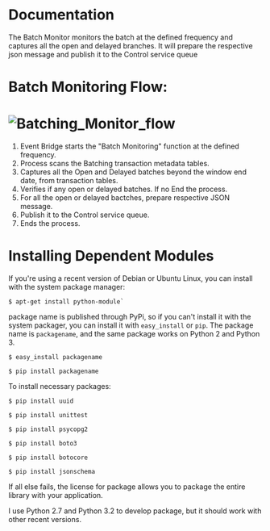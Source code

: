 Documentation
=============

The Batch Monitor monitors the batch at the defined frequency and captures all the open and delayed branches. It will prepare the respective json message and publish it to the Control service queue

Batch Monitoring Flow:
======================

# ![Batching_Monitor_flow](https://github.com/mygainwell/acuity-de-batchingservice/blob/47e7055c8b083ac567026ff76fa5b6db7d2c4c5f/documentations/diagrams/Batching_Monitor_flow.jpg)


1. Event Bridge starts the "Batch Monitoring" function at the defined frequency.
2. Process scans the Batching transaction metadata tables.
3. Captures all the Open and Delayed batches beyond the window end date, from transaction tables.
4. Verifies if any open or delayed batches.
	If no End the process.
5. For all the open or delayed bactches, prepare respective JSON message.
6. Publish it to the Control service queue.
7. Ends the process.

Installing Dependent Modules
============================

If you're using a recent version of Debian or Ubuntu Linux, you can
install with the system package manager:

    $ apt-get install python-module`

package name is published through PyPi, so if you can't install it
with the system packager, you can install it with ``easy_install`` or
``pip``. The package name is ``packagename``, and the same package
works on Python 2 and Python 3.

    $ easy_install packagename

    $ pip install packagename
	
To install necessary packages:

	$ pip install uuid
	
	$ pip install unittest
	
	$ pip install psycopg2
	
	$ pip install boto3
	
	$ pip install botocore
	
	$ pip install jsonschema

If all else fails, the license for package allows you to
package the entire library with your application. 

I use Python 2.7 and Python 3.2 to develop package, but it
should work with other recent versions.

